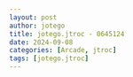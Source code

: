 ```yaml
---
layout: post
author: jotego
title: jotego.jtroc - 0645124
date: 2024-09-08
categories: [Arcade, jtroc]
tags: [jotego.jtroc]
---
```


